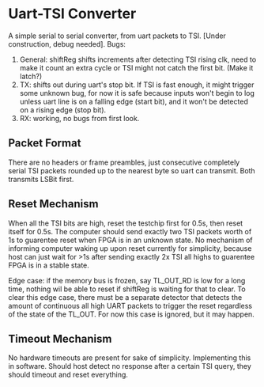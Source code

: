 # Uart-TSI Converter
A simple serial to serial converter, from uart packets to TSI. [Under construction, debug needed]. Bugs:
 1. General: shiftReg shifts increments after detecting TSI rising clk, need to make it count an extra cycle or TSI might not catch the first bit. (Make it latch?)
 2. TX: shifts out during uart's stop bit. If TSI is fast enough, it might trigger some unknown bug, for now it is safe because inputs won't begin to log unless uart line is on a falling edge (start bit), and it won't be detected on a rising edge (stop bit).
 3. RX: working, no bugs from first look.

## Packet Format
There are no headers or frame preambles, just consecutive completely serial TSI packets rounded up to the nearest byte so uart can transmit. Both transmits LSBit first. 

## Reset Mechanism
When all the TSI bits are high, reset the testchip first for 0.5s, then reset itself for 0.5s. The computer should send exactly two TSI packets worth of 1s to guarentee reset when FPGA is in an unknown state. No mechanism of informing computer waking up upon reset currently for simplicity, because host can just wait for >1s after sending exactly 2x TSI all highs to guarentee FPGA is in a stable state.  

Edge case: if the memory bus is frozen, say TL_OUT_RD is low for a long time, nothing wil be able to reset if shiftReg is waiting for that to clear. To clear this edge case, there must be a separate detector that detects the amount of continuous all high UART packets to trigger the reset regardless of the state of the TL_OUT. For now this case is ignored, but it may happen. 

## Timeout Mechanism
No hardware timeouts are present for sake of simplicity. Implementing this in software. Should host detect no response after a certain TSI query, they should timeout and reset everything. 